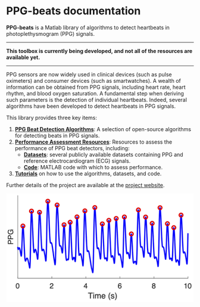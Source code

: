 # PPG-beats documentation

**PPG-beats** is a Matlab library of algorithms to detect heartbeats in photoplethysmogram (PPG) signals.

---

**This toolbox is currently being developed, and not all of the resources are available yet.**

---

PPG sensors are now widely used in clinical devices (such as pulse oximeters) and consumer devices (such as smartwatches). A wealth of information can be obtained from PPG signals, including heart rate, heart rhythm, and blood oxygen saturation. A fundamental step when deriving such parameters is the detection of individual heartbeats. Indeed, several algorithms have been developed to detect heartbeats in PPG signals.

This library provides three key items:

1. **[PPG Beat Detection Algorithms](./toolbox/ppg_beat_detectors)**: A selection of open-source algorithms for detecting beats in PPG signals.
2. **[Performance Assessment Resources](./toolbox/performance_assessment)**: Resources to assess the performance of PPG beat detectors, including:
    - **[Datasets](./datasets/summary)**: several publicly available datasets containing PPG and reference electrocardiogram (ECG) signals.
    - **[Code](./toolbox/performance_assessment)**: MATLAB code with which to assess performance.
3. **[Tutorials](./tutorials/summary)** on how to use the algorithms, datasets, and code.

Further details of the project are available at the [project website](https://peterhcharlton.github.io/project/ppg-beats/).

![PPG signal and detected beats](./assets/images/ppg_and_beats.png)



